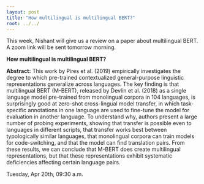 ```yaml
---
layout: post
title: "How multilingual is multilingual BERT?"
root: ../../
---
```

This week, Nishant will give us a review on a paper about multilingual BERT. A zoom link will be sent tomorrow morning.

**How multilingual is multilingual BERT?**

**Abstract:**
This work by Pires et al. (2019) empirically investigates the degree to which pre-trained contextualized general-purpose linguistic representations generalize across languages. The key finding is that multilingual BERT (M-BERT), released by Devlin et al. (2018) as a single language model pre-trained from monolingual corpora in 104 languages, is surprisingly good at zero-shot cross-lingual model transfer, in which task-specific annotations in one language are used to fine-tune the model for evaluation in another language. To understand why, authors present a large number of probing experiments, showing that transfer is possible even to languages in different scripts, that transfer works best between typologically similar languages, that monolingual corpora can train models for code-switching, and that the model can find translation pairs. From these results, we can conclude that M-BERT does create multilingual representations, but that these representations exhibit systematic deficiencies affecting certain language pairs. 


Tuesday, Apr 20th, 09:30 a.m.
